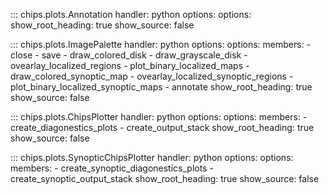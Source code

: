<!-- 
Author(s): Shibaji Chakraborty

Disclaimer:
pyCHIPS is under the MIT license found in the root directory LICENSE.md 
Everyone is permitted to copy and distribute verbatim copies of this license 
document.

This version of the MIT Public License incorporates the terms
and conditions of MIT General Public License.
-->

::: chips.plots.Annotation
    handler: python
    options:
    options:
      show_root_heading: true
      show_source: false

::: chips.plots.ImagePalette
    handler: python
    options:
    options:
      members:
        - close
        - save
        - draw_colored_disk
        - draw_grayscale_disk
        - ovearlay_localized_regions
        - plot_binary_localized_maps
        - draw_colored_synoptic_map
        - ovearlay_localized_synoptic_regions
        - plot_binary_localized_synoptic_maps
        - annotate
      show_root_heading: true
      show_source: false

::: chips.plots.ChipsPlotter
    handler: python
    options:
    options:
      members:
        - create_diagonestics_plots
        - create_output_stack
      show_root_heading: true
      show_source: false

::: chips.plots.SynopticChipsPlotter
    handler: python
    options:
    options:
      members:
        - create_synoptic_diagonestics_plots
        - create_synoptic_output_stack
      show_root_heading: true
      show_source: false